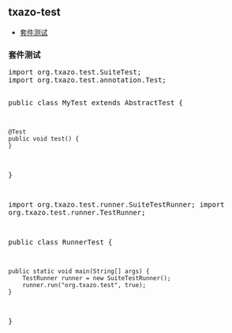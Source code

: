 <h2>
    <a id="user-content-txazo-test" class="anchor" href="#txazo-test" aria-hidden="true">
    <span class="octicon octicon-link"></span></a>
    txazo-test
</h2>
<ul>
    <li><a href="#user-content-txazo-test-suite">套件测试</a></li>
</ul>

<h3>
    <a id="user-content-txazo-test-suite" class="anchor" href="#txazo-test-suite" aria-hidden="true">
    <span class="octicon octicon-link"></span></a>
    套件测试
</h3>
<pre>
import org.txazo.test.SuiteTest;
import org.txazo.test.annotation.Test;

public class MyTest extends AbstractTest {

    @Test
    public void test() {
    }

}

import org.txazo.test.runner.SuiteTestRunner;
import org.txazo.test.runner.TestRunner;

public class RunnerTest {

    public static void main(String[] args) {
        TestRunner runner = new SuiteTestRunner();
        runner.run("org.txazo.test", true);
    }

}
</pre>